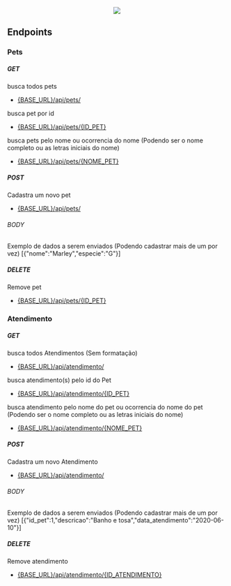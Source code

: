 <p align="center"><img src="https://laravel.com/assets/img/components/logo-laravel.svg"></p>

## Endpoints

### Pets

##### GET
busca todos pets
- [{BASE_URL}/api/pets/]()

busca pet por id
- [{BASE_URL}/api/pets/{ID_PET}]()

busca pets pelo nome ou ocorrencia do nome (Podendo ser o nome completo ou as letras iniciais do nome)
- [{BASE_URL}/api/pets/{NOME_PET}]()

##### POST
Cadastra um novo pet
- [{BASE_URL}/api/pets/]()

###### BODY
Exemplo de dados a serem enviados (Podendo cadastrar mais de um por vez)
[{"nome":"Marley","especie":"G"}]

##### DELETE
Remove pet
- [{BASE_URL}/api/pets/{ID_PET}]()

### Atendimento

##### GET
busca todos Atendimentos (Sem formatação)
- [{BASE_URL}/api/atendimento/]()

busca atendimento(s) pelo id do Pet
- [{BASE_URL}/api/atendimento/{ID_PET}]()

busca atendimento pelo nome do pet ou ocorrencia do nome do pet (Podendo ser o nome completo ou as letras iniciais do nome)
- [{BASE_URL}/api/atendimento/{NOME_PET}]()

##### POST
Cadastra um novo Atendimento
- [{BASE_URL}/api/atendimento/]()

###### BODY
Exemplo de dados a serem enviados (Podendo cadastrar mais de um por vez)
[{"id_pet":1,"descricao":"Banho e tosa","data_atendimento":"2020-06-10"}]

##### DELETE
Remove atendimento
- [{BASE_URL}/api/atendimento/{ID_ATENDIMENTO}]()